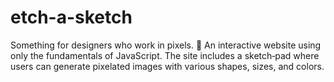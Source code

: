 # etch-a-sketch
Something for designers who work in pixels. 🤩
An interactive website using only the fundamentals of JavaScript.
The site includes a sketch‐pad where users can generate
pixelated images with various shapes, sizes, and colors.
